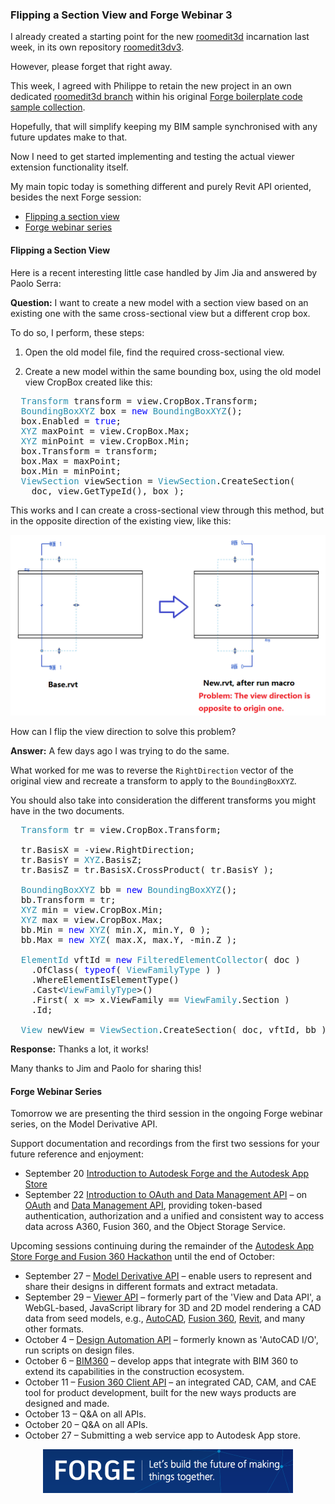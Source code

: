 <head>
<title>The Building Coder</title>
<meta http-equiv="Content-Type" content="text/html; charset=utf-8"/>
<link rel="stylesheet" type="text/css" href="3dwc.css"/>
<script src="https://cdn.rawgit.com/google/code-prettify/master/loader/run_prettify.js?autoload=true" defer="defer"></script>
</head>

<!---

12177368 [创建剖面视图时遇到的问题 -- When you create a cross-sectional view of the problems encountered]

Flipping a Section View and @AutodeskForge Webinar 3 #revitapi #3dwebcoder @AutodeskRevit #aec #bim

I already created a starting point for the new roomedit3d incarnation last week, in its own repository. This week, I agreed with Philippe to retain the new project in an own branch within the Forge boilerplate code sample collection. Hopefully, that will simplify keeping my BIM sample synchronised with any future updates make to that. Now I need to get started implementing and testing the actual viewer extension functionality itself. My main topic today is something different and purely Revit API oriented, besides the next Forge session
&ndash; Flipping a section view
&ndash; Forge webinar series...

-->

### Flipping a Section View and Forge Webinar 3

I already created a starting point for the
new [roomedit3d](https://github.com/jeremytammik/roomedit3d) incarnation
last week, in its own
repository [roomedit3dv3](https://github.com/jeremytammik/roomedit3dv3).

However, please forget that right away.

This week, I agreed with Philippe to retain the new project in an own
dedicated [roomedit3d branch](https://github.com/Autodesk-Forge/forge-boilers.nodejs/tree/roomedit3d) within his
original [Forge boilerplate code sample collection](https://github.com/Autodesk-Forge/forge-boilers.nodejs).

Hopefully, that will simplify keeping my BIM sample synchronised with any future updates make to that.

Now I need to get started implementing and testing the actual viewer extension functionality itself.

My main topic today is something different and purely Revit API oriented, besides the next Forge session:

- [Flipping a section view](#2)
- [Forge webinar series](#3)


#### <a name="2"></a>Flipping a Section View

Here is a recent interesting little case handled by Jim Jia and answered by Paolo Serra:

**Question:** I want to create a new model with a section view based on an existing one with the same cross-sectional view but a different crop box.

To do so, I perform, these steps:

1. Open the old model file, find the required cross-sectional view.

2. Create a new model within the same bounding box, using the old model view CropBox created like this:

<pre class="code">
&nbsp;&nbsp;<span style="color:#2b91af;">Transform</span>&nbsp;transform&nbsp;=&nbsp;view.CropBox.Transform;
&nbsp;&nbsp;<span style="color:#2b91af;">BoundingBoxXYZ</span>&nbsp;box&nbsp;=&nbsp;<span style="color:blue;">new</span>&nbsp;<span style="color:#2b91af;">BoundingBoxXYZ</span>();
&nbsp;&nbsp;box.Enabled&nbsp;=&nbsp;<span style="color:blue;">true</span>;
&nbsp;&nbsp;<span style="color:#2b91af;">XYZ</span>&nbsp;maxPoint&nbsp;=&nbsp;view.CropBox.Max;
&nbsp;&nbsp;<span style="color:#2b91af;">XYZ</span>&nbsp;minPoint&nbsp;=&nbsp;view.CropBox.Min;
&nbsp;&nbsp;box.Transform&nbsp;=&nbsp;transform;
&nbsp;&nbsp;box.Max&nbsp;=&nbsp;maxPoint;
&nbsp;&nbsp;box.Min&nbsp;=&nbsp;minPoint;
&nbsp;&nbsp;<span style="color:#2b91af;">ViewSection</span>&nbsp;viewSection&nbsp;=&nbsp;<span style="color:#2b91af;">ViewSection</span>.CreateSection(&nbsp;
&nbsp;&nbsp;&nbsp;&nbsp;doc,&nbsp;view.GetTypeId(),&nbsp;box&nbsp;);
</pre>

This works and I can create a cross-sectional view through this method, but in the opposite direction of the existing view, like this:

<center>
<img src="img/viewsection_flipped.png" alt="Section view flipped" width="515">
</center>

How can I flip the view direction to solve this problem?

**Answer:** A few days ago I was trying to do the same.

What worked for me was to reverse the `RightDirection` vector of the original view and recreate a transform to apply to the `BoundingBoxXYZ`.

You should also take into consideration the different transforms you might have in the two documents.

<pre class="code">
&nbsp;&nbsp;<span style="color:#2b91af;">Transform</span>&nbsp;tr&nbsp;=&nbsp;view.CropBox.Transform;
 
&nbsp;&nbsp;tr.BasisX&nbsp;=&nbsp;-view.RightDirection;
&nbsp;&nbsp;tr.BasisY&nbsp;=&nbsp;<span style="color:#2b91af;">XYZ</span>.BasisZ;
&nbsp;&nbsp;tr.BasisZ&nbsp;=&nbsp;tr.BasisX.CrossProduct(&nbsp;tr.BasisY&nbsp;);
 
&nbsp;&nbsp;<span style="color:#2b91af;">BoundingBoxXYZ</span>&nbsp;bb&nbsp;=&nbsp;<span style="color:blue;">new</span>&nbsp;<span style="color:#2b91af;">BoundingBoxXYZ</span>();
&nbsp;&nbsp;bb.Transform&nbsp;=&nbsp;tr;
&nbsp;&nbsp;<span style="color:#2b91af;">XYZ</span>&nbsp;min&nbsp;=&nbsp;view.CropBox.Min;
&nbsp;&nbsp;<span style="color:#2b91af;">XYZ</span>&nbsp;max&nbsp;=&nbsp;view.CropBox.Max;
&nbsp;&nbsp;bb.Min&nbsp;=&nbsp;<span style="color:blue;">new</span>&nbsp;<span style="color:#2b91af;">XYZ</span>(&nbsp;min.X,&nbsp;min.Y,&nbsp;0&nbsp;);
&nbsp;&nbsp;bb.Max&nbsp;=&nbsp;<span style="color:blue;">new</span>&nbsp;<span style="color:#2b91af;">XYZ</span>(&nbsp;max.X,&nbsp;max.Y,&nbsp;-min.Z&nbsp;);
 
&nbsp;&nbsp;<span style="color:#2b91af;">ElementId</span>&nbsp;vftId&nbsp;=&nbsp;<span style="color:blue;">new</span>&nbsp;<span style="color:#2b91af;">FilteredElementCollector</span>(&nbsp;doc&nbsp;)
&nbsp;&nbsp;&nbsp;&nbsp;.OfClass(&nbsp;<span style="color:blue;">typeof</span>(&nbsp;<span style="color:#2b91af;">ViewFamilyType</span>&nbsp;)&nbsp;)
&nbsp;&nbsp;&nbsp;&nbsp;.WhereElementIsElementType()
&nbsp;&nbsp;&nbsp;&nbsp;.Cast&lt;<span style="color:#2b91af;">ViewFamilyType</span>&gt;()
&nbsp;&nbsp;&nbsp;&nbsp;.First(&nbsp;x&nbsp;=&gt;&nbsp;x.ViewFamily&nbsp;==&nbsp;<span style="color:#2b91af;">ViewFamily</span>.Section&nbsp;)
&nbsp;&nbsp;&nbsp;&nbsp;.Id;
 
&nbsp;&nbsp;<span style="color:#2b91af;">View</span>&nbsp;newView&nbsp;=&nbsp;<span style="color:#2b91af;">ViewSection</span>.CreateSection(&nbsp;doc,&nbsp;vftId,&nbsp;bb&nbsp;);
</pre>

**Response:** Thanks a lot, it works!

Many thanks to Jim and Paolo for sharing this!


#### <a name="3"></a>Forge Webinar Series

Tomorrow we are presenting the third session in the ongoing Forge webinar series, on the Model Derivative API.

Support documentation and recordings from the first two sessions for your future reference and enjoyment:

- September 20 [Introduction to Autodesk Forge and the Autodesk App Store](http://adndevblog.typepad.com/cloud_and_mobile/2016/09/introduction-to-autodesk-forge-and-the-autodesk-app-store.html)
- September 22 [Introduction to OAuth and Data Management API](http://adndevblog.typepad.com/cloud_and_mobile/2016/09/introduction-to-oauth-and-data-management-api.html)
&ndash; on [OAuth](https://developer.autodesk.com/en/docs/oauth/v2/overview)
and [Data Management API](https://developer.autodesk.com/en/docs/data/v2/overview), providing token-based authentication, authorization and a unified and consistent way to access data across A360, Fusion 360, and the Object Storage Service.

Upcoming sessions continuing during the remainder of
the [Autodesk App Store Forge and Fusion 360 Hackathon](http://autodeskforge.devpost.com) until the end of October:

- September 27 &ndash; [Model Derivative API](https://developer.autodesk.com/en/docs/model-derivative/v2/overview) &ndash; enable users to represent and share their designs in different formats and extract metadata.
- September 29 &ndash; [Viewer API](https://developer.autodesk.com/en/docs/viewer/v2/overview) &ndash; 
formerly part of the 'View and Data API', a WebGL-based, JavaScript library for 3D and 2D model rendering a CAD data from seed models, e.g., [AutoCAD](http://www.autodesk.com/products/autocad/overview), [Fusion 360](http://www.autodesk.com/products/fusion-360/overview), [Revit](http://www.autodesk.com/products/revit-family/overview), and many other formats.
- October 4 &ndash; [Design Automation API](https://developer.autodesk.com/en/docs/design-automation/v2/overview) &ndash; formerly known as 'AutoCAD I/O', run scripts on design files.
- October 6 &ndash; [BIM360](https://developer.autodesk.com/en/docs/bim360/v1/overview) &ndash; develop apps that integrate with BIM 360 to extend its capabilities in the construction ecosystem.
- October 11 &ndash; [Fusion 360 Client API](http://help.autodesk.com/view/NINVFUS/ENU/?guid=GUID-A92A4B10-3781-4925-94C6-47DA85A4F65A) &ndash; an integrated CAD, CAM, and CAE tool for product development, built for the new ways products are designed and made.
- October 13 &ndash; Q&A on all APIs.
- October 20 &ndash; Q&A on all APIs.
- October 27 &ndash; Submitting a web service app to Autodesk App store.

<center>
<img src="img/forge_accelerator.png" alt="Forge &ndash; build the future of making things together" width="400">
</center>


